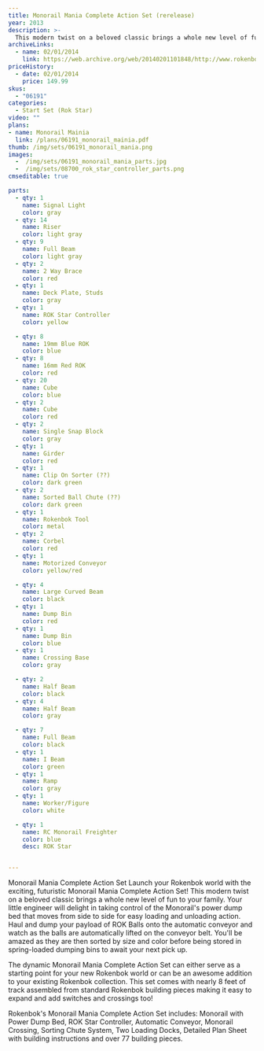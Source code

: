 ```yaml
---
title: Monorail Mania Complete Action Set (rerelease)
year: 2013
description: >-
  This modern twist on a beloved classic brings a whole new level of fun to your family. Your little engineer will delight in taking control of the Monorail's power dump bed that moves from side to side for easy loading and unloading action.
archiveLinks:
  - name: 02/01/2014
    link: https://web.archive.org/web/20140201101848/http://www.rokenbok.com/shop/complete-action-sets/monorail-mania-complete-action-set-0
priceHistory:
  - date: 02/01/2014
    price: 149.99
skus:
  - "06191"
categories:
  - Start Set (Rok Star)
video: ""
plans:
- name: Monorail Mainia
  link: /plans/06191_monorail_mainia.pdf
thumb: /img/sets/06191_monorail_mania.png
images:
  -  /img/sets/06191_monorail_mania_parts.jpg
  -  /img/sets/08700_rok_star_controller_parts.png
cmseditable: true

parts:
  - qty: 1
    name: Signal Light
    color: gray
  - qty: 14
    name: Riser
    color: light gray
  - qty: 9
    name: Full Beam
    color: light gray
  - qty: 2
    name: 2 Way Brace
    color: red
  - qty: 1
    name: Deck Plate, Studs
    color: gray
  - qty: 1
    name: ROK Star Controller
    color: yellow

  - qty: 8
    name: 19mm Blue ROK
    color: blue
  - qty: 8
    name: 16mm Red ROK
    color: red
  - qty: 20
    name: Cube
    color: blue
  - qty: 2
    name: Cube
    color: red
  - qty: 2
    name: Single Snap Block
    color: gray
  - qty: 1
    name: Girder
    color: red
  - qty: 1
    name: Clip On Sorter (??)
    color: dark green
  - qty: 2
    name: Sorted Ball Chute (??)
    color: dark green
  - qty: 1
    name: Rokenbok Tool
    color: metal
  - qty: 2
    name: Corbel
    color: red
  - qty: 1
    name: Motorized Conveyor
    color: yellow/red

  - qty: 4
    name: Large Curved Beam
    color: black
  - qty: 1
    name: Dump Bin
    color: red
  - qty: 1
    name: Dump Bin
    color: blue
  - qty: 1
    name: Crossing Base
    color: gray

  - qty: 2
    name: Half Beam 
    color: black
  - qty: 4
    name: Half Beam
    color: gray

  - qty: 7
    name: Full Beam
    color: black
  - qty: 1
    name: I Beam
    color: green
  - qty: 1
    name: Ramp
    color: gray
  - qty: 1
    name: Worker/Figure
    color: white

  - qty: 1
    name: RC Monorail Freighter
    color: blue
    desc: ROK Star


---
```

Monorail Mania Complete Action Set Launch your Rokenbok world with the exciting, futuristic Monorail Mania Complete Action Set! This modern twist on a beloved classic brings a whole new level of fun to your family. Your little engineer will delight in taking control of the Monorail's power dump bed that moves from side to side for easy loading and unloading action. Haul and dump your payload of ROK Balls onto the automatic conveyor and watch as the balls are automatically lifted on the conveyor belt. You'll be amazed as they are then sorted by size and color before being stored in spring-loaded dumping bins to await your next pick up. 

The dynamic Monorail Mania Complete Action Set can either serve as a starting point for your new Rokenbok world or can be an awesome addition to your existing Rokenbok collection. This set comes with nearly 8 feet of track assembled from standard Rokenbok building pieces making it easy to expand and add switches and crossings too!

Rokenbok's Monorail Mania Complete Action Set includes: Monorail with Power Dump Bed, ROK Star Controller, Automatic Conveyor, Monorail Crossing, Sorting Chute System, Two Loading Docks, Detailed Plan Sheet with building instructions and over 77 building pieces.

